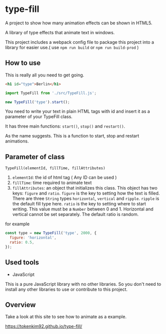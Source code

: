 # type-fill

A project to show how many animation effects can be shown in HTML5.

A library of type effects that animate text in windows.

This project includes a webpack config file to package this project into a library for easier use.( use `npm run build` or `npm run build-prod` )

## How to use

This is really all you need to get going.

```html
<h1 id="type">Berlin</h1>
```

```js
import TypeFill from './src/TypeFill.js';

new TypeFill('type').start();
```

You need to write your text in plain HTML tags with id and insert it as a parameter of your TypeFill class.

It has three main functions: `start()`, `stop()` and `restart()`.

As the name suggests. This is a function to start, stop and restart animations.

## Parameter of class

`TypeFill(elementId, fillTime, fillAttributes)`

1. `elementId`: the id of html tag ( Any ID can be used )
2. `fillTime`: time required to animate text
3. `fillAttributes`: an object that initializes this class. This object has two keys: `figure` and `ratio`.
   `figure` is the key to setting how the text is filled. There are three `String` types `horizontal`, `vertical` and `ripple`. `ripple` is the default fill type here.
   `ratio` is the key to setting where to start writing. This value must be a `Number` between 0 and 1. Horizontal and vertical cannot be set separately. The default ratio is random.

for example

```js
const type = new TypeFill('type', 2000, {
  figure: 'horizontal',
  ratio: 0.5,
});
```

## Used tools

- JavaScript

This is a pure JavaScript library with no other libraries. So you don't need to install any other libraries to use or contribute to this project.

## Overview

Take a look at this site to see how to animate as a example.

https://tokenkim92.github.io/type-fill/

